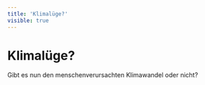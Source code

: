 ```yaml
---
title: 'Klimalüge?'
visible: true
---
```


# Klimalüge?

Gibt es nun den menschenverursachten Klimawandel oder nicht?

